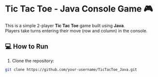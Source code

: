 # Tic Tac Toe - Java Console Game 🎮

This is a simple 2-player **Tic Tac Toe** game built using **Java**.  
Players take turns entering their move (row and column) in the console.

## 💻 How to Run

1. Clone the repository:

```bash
git clone https://github.com/your-username/TicTacToe_Java.git
